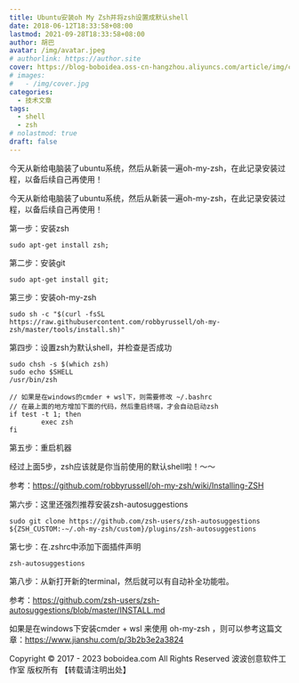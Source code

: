 ```yaml
---
title: Ubuntu安装oh My Zsh并将zsh设置成默认shell
date: 2018-06-12T18:33:58+08:00
lastmod: 2021-09-28T18:33:58+08:00
author: 胡巴
avatar: /img/avatar.jpeg
# authorlink: https://author.site
cover: https://blog-boboidea.oss-cn-hangzhou.aliyuncs.com/article/img/cover.jpg
# images:
#   - /img/cover.jpg
categories:
  - 技术文章
tags:
  - shell
  - zsh
# nolastmod: true
draft: false
---
```


今天从新给电脑装了ubuntu系统，然后从新装一遍oh-my-zsh，在此记录安装过程，以备后续自己再使用！

<!--more-->

今天从新给电脑装了ubuntu系统，然后从新装一遍oh-my-zsh，在此记录安装过程，以备后续自己再使用！

第一步：安装zsh

    sudo apt-get install zsh;

第二步：安装git

    sudo apt-get install git;

第三步：安装oh-my-zsh

    sudo sh -c "$(curl -fsSL https://raw.githubusercontent.com/robbyrussell/oh-my-zsh/master/tools/install.sh)"

第四步：设置zsh为默认shell，并检查是否成功

    sudo chsh -s $(which zsh)
    sudo echo $SHELL
    /usr/bin/zsh

    // 如果是在windows的cmder + wsl下，则需要修改 ~/.bashrc
    // 在最上面的地方增加下面的代码，然后重启终端，才会自动启动zsh
    if test -t 1; then
		    exec zsh
    fi

第五步：重启机器

经过上面5步，zsh应该就是你当前使用的默认shell啦！～～

参考：https://github.com/robbyrussell/oh-my-zsh/wiki/Installing-ZSH

第六步：这里还强烈推荐安装zsh-autosuggestions

    sudo git clone https://github.com/zsh-users/zsh-autosuggestions ${ZSH_CUSTOM:-~/.oh-my-zsh/custom}/plugins/zsh-autosuggestions


第七步：在.zshrc中添加下面插件声明

    zsh-autosuggestions

第八步：从新打开新的terminal，然后就可以有自动补全功能啦。

参考：https://github.com/zsh-users/zsh-autosuggestions/blob/master/INSTALL.md

如果是在windows下安装cmder + wsl 来使用 oh-my-zsh ，则可以参考这篇文章：https://www.jianshu.com/p/3b2b3e2a3824

<!--declare-declare-->

Copyright &copy; 2017 - 2023 boboidea.com All Rights Reserved 波波创意软件工作室 版权所有 【转载请注明出处】
